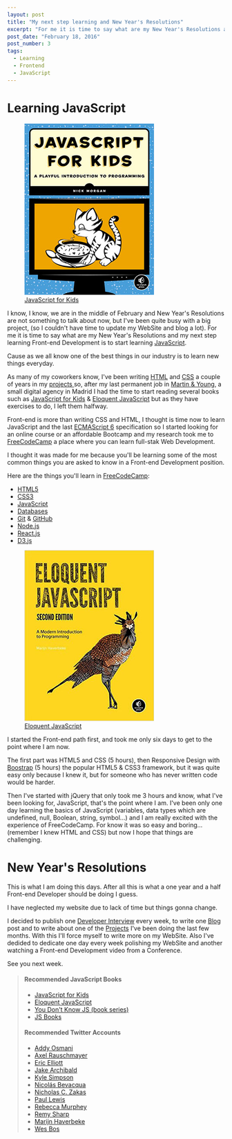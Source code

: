```yaml
---
layout: post
title: "My next step learning and New Year's Resolutions"
excerpt: "For me it is time to say what are my New Year's Resolutions and my next step learning Front-end Development, cause as we all know one of the best things in our industry is to learn new things everyday. "
post_date: "February 18, 2016"
post_number: 3
tags: 
  - Learning
  - Frontend
  - JavaScript
---
```


# Learning JavaScript

<figure class="pull-image--right">
  <img src="/images/resource-javascript-for-kids.jpg" alt="JavaScript for Kids (book)">
  <figcaption><a href="#JSBookOne">JavaScript for Kids</a></figcaption>
</figure>

I know, I know, we are in the middle of February and New Year's Resolutions are not something to talk about now, but I've been quite busy with a big project, (so I couldn't have time to update my WebSite and blog a lot). For me it is time to say what are my New Year's Resolutions and my next step learning Front-end Development is to start learning <a href="https://en.wikipedia.org/wiki/JavaScript" target="_blank">JavaScript</a>.

Cause as we all know one of the best things in our industry is to learn new things everyday. 

As many of my coworkers know, I've been writing <a href="https://en.wikipedia.org/wiki/HTML" target="_blank">HTML</a> and <a href="https://en.wikipedia.org/wiki/Cascading_Style_Sheets" target="_blank">CSS</a> a couple of years in my [projects ](/projects) so, after my last permanent job in <a href="http://www.martin-young.com" target="_blank">Martin & Young</a>, a small digital agency in Madrid I had the time to start reading several books such as <a href="#JSBookOne">JavaScript for Kids</a> & <a href="#JSBookTwo">Eloquent JavaScript</a> but as they have exercises to do, I left them halfway.

Front-end is more than writing CSS and HTML, I thought is time now to learn JavaScript and the last <a href="http://www.ecma-international.org/" target="_blank">ECMAScript 6</a> specification so I started looking for an online course or an affordable Bootcamp and my research took me to <a href="http://www.freecodecamp.com/" target="_blank">FreeCodeCamp</a> a place where you can learn full-stak Web Development.

I thought it was made for me because you'll be learning some of the most common things you are asked to know in a Front-end Development position.

Here are the things you'll learn in <a href="http://www.freecodecamp.com/" target="_blank">FreeCodeCamp</a>:

<ul>
  <li><a href="https://en.wikipedia.org/wiki/HTML" target="_blank">HTML5</a></li>
  <li><a href="https://en.wikipedia.org/wiki/Cascading_Style_Sheets" target="_blank">CSS3</a></li>
  <li><a href="https://en.wikipedia.org/wiki/JavaScript" target="_blank">JavaScript</a></li>
  <li><a href="https://en.wikipedia.org/wiki/Database" target="_blank">Databases</a></li>
  <li><a href="https://git-scm.com/" target="_blank">Git</a> & <a href="https://github.com/" target="_blank">GitHub</a></li>
  <li><a href="https://nodejs.org" target="_blank">Node.js</a></li>
  <li><a href="https://facebook.github.io/react/" target="_blank">React.js</a></li>
  <li><a href="https://d3js.org/" target="_blank">D3.js</a></li>
</ul>

<figure class="pull-image--right">
  <img src="/images/resource-eloquent-javascript.jpg" alt="Eloquent JavaScript (book)">  
  <figcaption><a href="#JSBookTwo">Eloquent JavaScript</a></figcaption>
</figure>

I started the Front-end path first, and took me only six days to get to the point where I am now.

The first part was HTML5 and CSS (5 hours), then Responsive Design with <a href="http://getbootstrap.com/" target="_blank">Boostrap</a> (5 hours) the popular HTML5 & CSS3 framework, but it was quite easy only because I knew it, but for someone who has never written code would be harder.

Then I've started with jQuery that only took me 3 hours and know, what I've been looking for, JavaScript, that's the point where I am. I've been only one day learning the basics of JavaScript (variables, data types which are undefined, null, Boolean, string, symbol...) and I am really excited with the experience of FreeCodeCamp. For know it was so easy and boring... (remember I knew HTML and CSS) but now I hope that things are challenging.

# New Year's Resolutions

This is what I am doing this days. After all this is what a one year and a half Front-end Developer should be doing I guess.

I have neglected my website due to lack of time but things gonna change.

I decided to publish one [Developer Interview](/developers-interviews) every week, to write one [Blog](/blog) post and to write about one of the [Projects](/projects) I've been doing the last few months. With this I'll force myself to write more on my WebSite. Also I've dedided to dedicate one day every week polishing my WebSite and another watching a Front-end Development video from a Conference.

See you next week.

<div>
  <blockquote class="container  alert">
    <h4>Recommended JavaScript Books</h4>
    <ul>
      <li><a id="JSBookOne" href="https://www.nostarch.com/javascriptforkids" target="_blank">JavaScript for Kids</a></li>
      <li><a id="JSBookTwo" href="http://eloquentjavascript.net" target="_blank">Eloquent JavaScript</a></li>
      <li><a id="JSBookThree" href="https://github.com/getify/You-Dont-Know-JS" target="_blank">You Don't Know JS (book series)</a></li>
      <li><a id="JSBookFour" href="http://jsbooks.revolunet.com/" target="_blank">JS Books</a></li>
    </ul>
    <h4 id="twitterAccounts">Recommended Twitter Accounts</h4>
    <ul>
      <li><a href="https://twitter.com/addyosmani" target="_blank">Addy Osmani</a></li>
      <li><a href="https://twitter.com/rauschma" target="_blank">Axel Rauschmayer</a></li>
      <li><a href="https://twitter.com/_ericelliott" target="_blank">Eric Elliott</a></li>
      <li><a href="https://twitter.com/jaffathecake" target="_blank">Jake Archibald</a></li>
      <li><a href="https://twitter.com/getify" target="_blank">Kyle Simpson</a></li>
      <li><a href="https://twitter.com/nzgb" target="_blank">Nicolás Bevacqua</a></li>
      <li><a href="https://twitter.com/slicknet" target="_blank">Nicholas C. Zakas</a></li>
      <li><a href="https://twitter.com/aerotwist" target="_blank">Paul Lewis</a></li>
      <li><a href="https://twitter.com/rmurphey" target="_blank">Rebecca Murphey</a></li>
      <li><a href="https://twitter.com/rem" target="_blank">Remy Sharp</a></li>
      <li><a href="https://twitter.com/marijnjh" target="_blank">Marijn Haverbeke</a></li>
      <li><a href="https://twitter.com/wesbos" target="_blank">Wes Bos</a></li>
    </ul>
  </blockquote>
</div>

